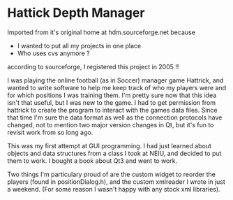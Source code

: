 # Hattick Depth Manager

Imported from it's original home at hdm.sourceforge.net because
* I wanted to put all my projects in one place
* Who uses cvs anymore ?

according to sourceforge, I registered this project in 2005 !!

I was playing the online football (as in Soccer) manager game Hattrick, and wanted to write software to help me keep track of who my players were and for which positions I was training them. I'm pretty sure now that this idea isn't that useful, but I was new to the game.
I had to get permission from hattrick to create the program to interact with the games data files. 
Since that time I'm sure the data format as well as the connection protocols have changed, not to mention two major version changes in Qt, but it's fun to revisit work from so long ago.

This was my first attempt at GUI programming. I had just learned about objects and data structures
from a class I took at NEIU, and decided to put them to work. I bought a book about Qt3 and went to work.

Two things I'm particulary proud of are the custom widget to reorder the players (found in positionDialog.h), and the custom xmlreader I wrote in just a weekend. (For some reason I wasn't happy with any stock xml libraries).

